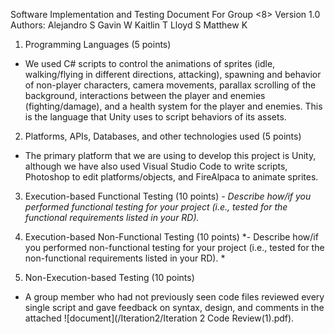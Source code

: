 Software Implementation and Testing 
Document 
For
Group <8>
Version 1.0
Authors: 
Alejandro S
Gavin W
Kaitlin T
Lloyd S
Matthew K
1. Programming Languages (5 points)
- We used C# scripts to control the animations of sprites (idle, walking/flying in different directions, attacking), spawning and behavior of non-player characters, camera movements, parallax scrolling of the background, interactions between the player and enemies (fighting/damage), and a health system for the player and enemies. This is the language that Unity uses to script behaviors of its assets.

2. Platforms, APIs, Databases, and other technologies used (5 points)
- The primary platform that we are using to develop this project is Unity, although we have also used Visual Studio Code to write scripts, Photoshop to edit platforms/objects, and FireAlpaca to animate sprites.
 
3. Execution-based Functional Testing (10 points)
*- Describe how/if you performed functional testing for your project (i.e., tested for the functional requirements listed in your RD).*

4. Execution-based Non-Functional Testing (10 points)
*- Describe how/if you performed non-functional testing for your project (i.e., tested for the non-functional requirements listed in your RD). *

5. Non-Execution-based Testing (10 points)
- A group member who had not previously seen code files reviewed every single script and gave feedback on syntax, design, and comments in the attached ![document](/Iteration2/Iteration 2 Code Review(1).pdf).
